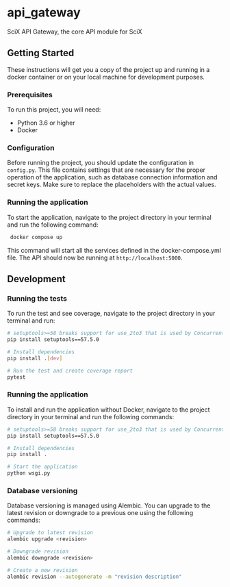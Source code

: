 # api_gateway

SciX API Gateway, the core API module for SciX

## Getting Started

These instructions will get you a copy of the project up and running in a docker container or on your local machine for development purposes.

### Prerequisites

To run this project, you will need:

- Python 3.6 or higher
- Docker


### Configuration

Before running the project, you should update the configuration in `config.py`. This file contains settings that are necessary for the proper operation of the application, such as database connection information and secret keys. Make sure to replace the placeholders with the actual values.

### Running the application

To start the application, navigate to the project directory in your terminal and run the following command:

```bash
 docker compose up
```

This command will start all the services defined in the docker-compose.yml file. The API should now be running at `http://localhost:5000`.




## Development

### Running the tests

To run the test and see coverage, navigate to the project directory in your terminal and run:

```bash
# setuptools>=58 breaks support for use_2to3 that is used by ConcurrentLogHandler in adsmutils
pip install setuptools==57.5.0 

# Install dependencies
pip install .[dev]

# Run the test and create coverage report
pytest
```


### Running the application

To install and run the application without Docker, navigate to the project directory in your terminal and run the following commands:

```bash
# setuptools>=58 breaks support for use_2to3 that is used by ConcurrentLogHandler in adsmutils
pip install setuptools==57.5.0 

# Install dependencies
pip install .

# Start the application 
python wsgi.py
```

### Database versioning

Database versioning is managed using Alembic. You can upgrade to the latest revision or downgrade to a previous one using the following commands:

```bash
# Upgrade to latest revision
alembic upgrade <revision>

# Downgrade revision
alembic downgrade <revision>

# Create a new revision
alembic revision --autogenerate -m "revision description"
```
